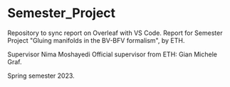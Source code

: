 # Semester_Project
Repository to sync report on Overleaf with VS Code.
Report for Semester Project "Gluing manifolds in the BV-BFV formalism", by ETH.

Supervisor Nima Moshayedi
Official supervisor from ETH: Gian Michele Graf.

Spring semester 2023.